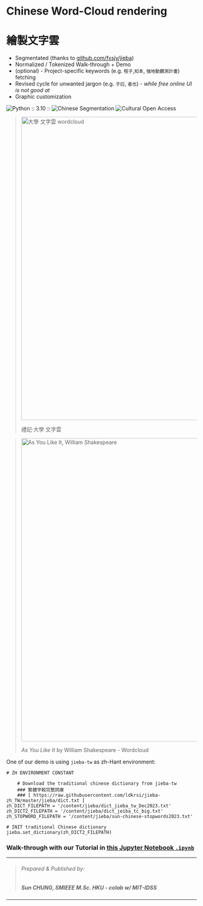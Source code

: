 # Chinese Word-Cloud rendering 
# 繪製文字雲
- Segmentated (thanks to [github.com/fxsjy/jieba](https://github.com/fxsjy/jieba))
- Normalized / Tokenized Walk-through + Demo
- (optional) - Project-specific keywords (e.g. `程子`,`知本`, `強地動觀測計畫`) fetching
- Revised cycle for unwanted jargon (e.g. `子曰`, `者也`) - *while free online UI is not good at*
- Graphic customization

![Python :: 3.10 ::](https://img.shields.io/badge/Python-3.10-blue)
![Chinese Segmentation](https://img.shields.io/badge/中文-Chinese%20Segmentation-darkgreen)
![Cultural Open Access](https://img.shields.io/badge/Cultural%20OPEN%20ACCESS-F68212)
> <img src="https://github.com/ieee-sun/zh-word-cloud/assets/172009644/271cc6cb-28c6-45dd-ba29-759a6c304918" title="大學 文字雲 wordcloud" width=800>
>
> 禮記·大學 文字雲

>
> <img src="https://github.com/ieee-sun/zh-word-cloud/assets/172009644/971da225-e6e8-4c12-a2b5-5517c1bc9370" title="As You Like It, William Shakespeare" width=800>
>
> *As You Like It* by William Shakespeare - Wordcloud

One of our demo is using `jieba-tw`  as zh-Hant environment:
```
# ZH ENVIRONMENT CONSTANT

    # Download the traditional chinese dictionary from jieba-tw
    ### 繁體字較完整詞庫
    ### [ https://raw.githubusercontent.com/ldkrsi/jieba-zh_TW/master/jieba/dict.txt ]
zh_DICT_FILEPATH = '/content/jieba/dict_jieba_tw_Dec2023.txt'
zh_DICT2_FILEPATH = '/content/jieba/dict_jeiba_tc_big.txt'
zh_STOPWORD_FILEPATH = '/content/jieba/sun-chinese-stopwords2023.txt'

# INIT traditional Chinese dictionary
jieba.set_dictionary(zh_DICT2_FILEPATH)
```
### Walk-through with our Tutorial in [this Jupyter Notebook `.ipynb` ](https://github.com/ieee-sun/zh-word-cloud/blob/3336cc77a529cd57d76b46f3cd2db69eea3f3f44/zh_vocab_clould.ipynb)

---
> ###### Prepared & Published by:
> ##### Sun CHUNG, *SMIEEE* M.Sc. HKU - *colab w/ MIT-IDSS*
---

